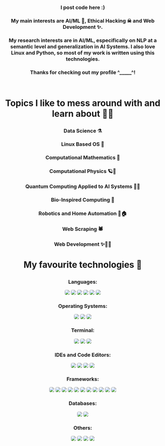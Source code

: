 
### <p align="center"> I post code here :) </p>
### <p align="center"> My main interests are AI/ML 🤖, Ethical Hacking ☠ and Web Development ✨. </p>
### <p align="center"> My research interests are in AI/ML, especifically on NLP at a semantic level and generalization in AI Systems. I also love Linux and Python, so most of my work is written using this technologies. </p>
### <p align="center"> Thanks for checking out my profile ^_____^! </p>
<br>

# <p align="center"> Topics I like to mess around with and learn about 👨‍💻 </p>
### <p align="center"> Data Science ⚗ </p>
### <p align="center"> Linux Based OS 🐧 </p>
### <p align="center"> Computational Mathematics 🧮 </p>
### <p align="center"> Computational Physics 🪐🌌 </p>
### <p align="center"> Quantum Computing Applied to AI Systems 🤖🌌 </p>
### <p align="center"> Bio-Inspired Computing 🧬 </p>
### <p align="center"> Robotics and Home Automation 🤖🏠 </p>
### <p align="center"> Web Scraping 🕷 </p>
### <p align="center"> Web Development ✨👨‍💻</p>

# <p align="center"> My favourite technologies 👾 </p>
### <p align="center"> Languages: </p>
<p align="center">
<img src="https://img.shields.io/badge/Python-3776AB?style=for-the-badge&logo=python&logoColor=white" style="border-radius:4px;">
<img src="https://img.shields.io/badge/java-%23ED8B00.svg?style=for-the-badge&logo=openjdk&logoColor=white" style="border-radius:4px;">
<img src="https://img.shields.io/badge/JavaScript-F7DF1E?style=for-the-badge&logo=javascript&logoColor=black" style="border-radius:4px;">
<img src="https://img.shields.io/badge/HTML5-E34F26?style=for-the-badge&logo=html5&logoColor=white" style="border-radius:4px;">
<img src="https://img.shields.io/badge/CSS3-1572B6?style=for-the-badge&logo=css3&logoColor=white"  style="border-radius:4px;">
<img src="https://img.shields.io/badge/Shell_Script-121011?style=for-the-badge&logo=gnu-bash&logoColor=white"  style="border-radius:4px;">
</p>
 
### <p align="center">Operating Systems: </p>
<p align="center">
<img src="https://img.shields.io/badge/Kali_Linux-557C94?style=for-the-badge&logo=kali-linux&logoColor=white"  style="border-radius:4px;">
<img src="https://img.shields.io/badge/Ubuntu-E95420?style=for-the-badge&logo=ubuntu&logoColor=white"  style="border-radius:4px;">
<img src="https://img.shields.io/badge/Windows-0078D6?style=for-the-badge&logo=windows&logoColor=white"  style="border-radius:4px;">
</p>

### <p align="center">Terminal: </p>
<p align="center">
<img src="https://img.shields.io/badge/GIT-E44C30?style=for-the-badge&logo=git&logoColor=white"  style="border-radius:4px;">
<img src="https://img.shields.io/badge/GNU%20Bash-4EAA25?style=for-the-badge&logo=GNU%20Bash&logoColor=white"  style="border-radius:4px;">
<img src="https://img.shields.io/badge/PowerShell-5391FE?style=for-the-badge&logo=PowerShell&logoColor=white"  style="border-radius:4px;">
</p>

### <p align="center">IDEs and Code Editors: </p>
<p align="center">
<img src="https://img.shields.io/badge/VIM-%2311AB00.svg?&style=for-the-badge&logo=vim&logoColor=white"  style="border-radius:4px;">
<img src="https://img.shields.io/badge/Visual_Studio_Code-0078D4?style=for-the-badge&logo=visual%20studio%20code&logoColor=white"  style="border-radius:4px;">
<img src="https://img.shields.io/badge/IntelliJIDEA-000000.svg?style=for-the-badge&logo=intellij-idea&logoColor=white" style="border-radius:4px;">
<img src="https://img.shields.io/badge/pycharm-143?style=for-the-badge&logo=pycharm&logoColor=black&color=black&labelColor=green" style="border-radius:4px">
</p>

### <p align="center">Frameworks: </p>
<p align="center">
<img src="https://img.shields.io/badge/Django-092E20?style=for-the-badge&logo=django&logoColor=white"  style="border-radius:4px;">
<img src="https://img.shields.io/badge/Angular-DD0031?style=for-the-badge&logo=angular&logoColor=white"  style="border-radius:4px;">
<img src="https://img.shields.io/badge/Flask-000000?style=for-the-badge&logo=flask&logoColor=white"  style="border-radius:4px;">
<img src="https://img.shields.io/badge/PyTorch-EE4C2C?style=for-the-badge&logo=PyTorch&logoColor=white"  style="border-radius:4px;">
<img src="https://img.shields.io/badge/Pandas-2C2D72?style=for-the-badge&logo=pandas&logoColor=white"  style="border-radius:4px;">
<img src="https://img.shields.io/badge/Numpy-777BB4?style=for-the-badge&logo=numpy&logoColor=white"  style="border-radius:4px;">
<img src="https://img.shields.io/badge/scikit_learn-F7931E?style=for-the-badge&logo=scikit-learn&logoColor=white"  style="border-radius:4px;">
<img src="https://img.shields.io/badge/SciPy-654FF0?style=for-the-badge&logo=SciPy&logoColor=white"  style="border-radius:4px;">
<img src="https://img.shields.io/badge/Jupyter-F37626.svg?&style=for-the-badge&logo=Jupyter&logoColor=white"  style="border-radius:4px;">
<img src="https://img.shields.io/badge/Selenium-43B02A?style=for-the-badge&logo=Selenium&logoColor=white"  style="border-radius:4px;">
<img src="https://img.shields.io/badge/Plotly-239120?style=for-the-badge&logo=plotly&logoColor=white"  style="border-radius:4px;">
</p>

### <p align="center">Databases: </p>
<p align="center">
<img src="https://img.shields.io/badge/MongoDB-4EA94B?style=for-the-badge&logo=mongodb&logoColor=white"  style="border-radius:4px;">
<img src="https://img.shields.io/badge/PostgreSQL-316192?style=for-the-badge&logo=postgresql&logoColor=white"  style="border-radius:4px;">
</p>

### <p align="center">Others: </p>
<p align="center">
<img src="https://img.shields.io/badge/Amazon_AWS-FF9900?style=for-the-badge&logo=amazonaws&logoColor=white"  style="border-radius:4px;">
<img src="https://img.shields.io/badge/Raspberry%20Pi-A22846?style=for-the-badge&logo=Raspberry%20Pi&logoColor=white"  style="border-radius:4px;">
<img src="https://img.shields.io/badge/Google_chrome-4285F4?style=for-the-badge&logo=Google-chrome&logoColor=white"  style="border-radius:4px;">
<img src="https://img.shields.io/badge/Firefox_Browser-FF7139?style=for-the-badge&logo=Firefox-Browser&logoColor=white"  style="border-radius:4px;">
</p>
